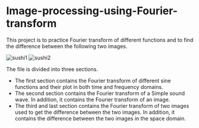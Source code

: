 # Image-processing-using-Fourier-transform
This project is to practice Fourier transform of different functions and to find the difference between the following two images. 

![sushi1](https://user-images.githubusercontent.com/56048909/147371749-02d0181e-4770-4985-859e-fbe12002fcce.jpg) 
![sushi2](https://user-images.githubusercontent.com/56048909/147371750-82a70d30-04db-4208-9383-c3bb6c2597de.jpg)

The file is divided into three sections.

* The first section contains the Fourier transform of different sine functions and their plot in both time and frequency domains. 
* The second section contains the Fourier transform of a Simple sound wave. In addition, it contains the Fourier transform of an image. 
* The third and last section contains the Fourier transform of two images used to get the difference between the two images. In addition, it contains the difference between the two images in the space domain. 

              
